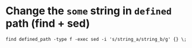 
# Change the `some` string in `defined` path  (find + sed)
`find defined_path -type f -exec sed -i 's/string_a/string_b/g' {} \;`
